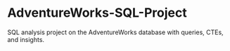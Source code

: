 # AdventureWorks-SQL-Project
SQL analysis project on the AdventureWorks database with queries, CTEs, and insights.
